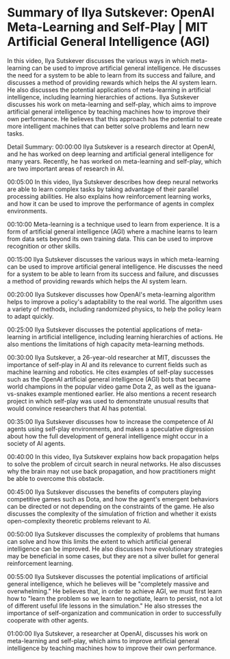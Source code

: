 # Summary of Ilya Sutskever: OpenAI Meta-Learning and Self-Play | MIT Artificial General Intelligence (AGI)

In this video, Ilya Sutskever discusses the various ways in which meta-learning can be used to improve artificial general intelligence. He discusses the need for a system to be able to learn from its success and failure, and discusses a method of providing rewards which helps the AI system learn. He also discusses the potential applications of meta-learning in artificial intelligence, including learning hierarchies of actions.
Ilya Sutskever discusses his work on meta-learning and self-play, which aims to improve artificial general intelligence by teaching machines how to improve their own performance. He believes that this approach has the potential to create more intelligent machines that can better solve problems and learn new tasks.

Detail Summary: 
00:00:00
Ilya Sutskever is a research director at OpenAI, and he has worked on deep learning and artificial general intelligence for many years. Recently, he has worked on meta-learning and self-play, which are two important areas of research in AI.

00:05:00
In this video, Ilya Sutskever describes how deep neural networks are able to learn complex tasks by taking advantage of their parallel processing abilities. He also explains how reinforcement learning works, and how it can be used to improve the performance of agents in complex environments.

00:10:00
Meta-learning is a technique used to learn from experience. It is a form of artificial general intelligence (AGI) where a machine learns to learn from data sets beyond its own training data. This can be used to improve recognition or other skills.

00:15:00
Ilya Sutskever discusses the various ways in which meta-learning can be used to improve artificial general intelligence. He discusses the need for a system to be able to learn from its success and failure, and discusses a method of providing rewards which helps the AI system learn.

00:20:00
Ilya Sutskever discusses how OpenAI's meta-learning algorithm helps to improve a policy's adaptability to the real world. The algorithm uses a variety of methods, including randomized physics, to help the policy learn to adapt quickly.

00:25:00
Ilya Sutskever discusses the potential applications of meta-learning in artificial intelligence, including learning hierarchies of actions. He also mentions the limitations of high capacity meta-learning methods.

00:30:00
Ilya Sutskever, a 26-year-old researcher at MIT, discusses the importance of self-play in AI and its relevance to current fields such as machine learning and robotics. He cites examples of self-play successes such as the OpenAI artificial general intelligence (AGI) bots that became world champions in the popular video game Dota 2, as well as the iguana-vs-snakes example mentioned earlier. He also mentions a recent research project in which self-play was used to demonstrate unusual results that would convince researchers that AI has potential.

00:35:00
Ilya Sutskever discusses how to increase the competence of AI agents using self-play environments, and makes a speculative digression about how the full development of general intelligence might occur in a society of AI agents.

00:40:00
In this video, Ilya Sutskever explains how back propagation helps to solve the problem of circuit search in neural networks. He also discusses why the brain may not use back propagation, and how practitioners might be able to overcome this obstacle.

00:45:00
Ilya Sutskever discusses the benefits of computers playing competitive games such as Dota, and how the agent's emergent behaviors can be directed or not depending on the constraints of the game. He also discusses the complexity of the simulation of friction and whether it exists open-complexity theoretic problems relevant to AI.

00:50:00
Ilya Sutskever discusses the complexity of problems that humans can solve and how this limits the extent to which artificial general intelligence can be improved. He also discusses how evolutionary strategies may be beneficial in some cases, but they are not a silver bullet for general reinforcement learning.

00:55:00
Ilya Sutskever discusses the potential implications of artificial general intelligence, which he believes will be "completely massive and overwhelming." He believes that, in order to achieve AGI, we must first learn how to "learn the problem so we learn to negotiate, learn to persist, not a lot of different useful life lessons in the simulation." He also stresses the importance of self-organization and communication in order to successfully cooperate with other agents.

01:00:00
Ilya Sutskever, a researcher at OpenAI, discusses his work on meta-learning and self-play, which aims to improve artificial general intelligence by teaching machines how to improve their own performance.

